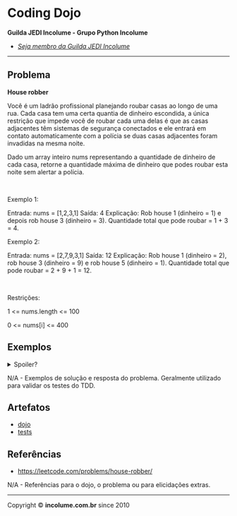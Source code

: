 # Coding Dojo

**Guilda JEDI Incolume - Grupo Python Incolume**

- _[Seja membro da Guilda JEDI Incolume](https://discord.gg/eBNamXVtBW)_

---

## Problema

**House robber**


Você é um ladrão profissional planejando roubar casas ao longo de uma rua. Cada casa tem uma certa quantia de dinheiro escondida, a única restrição que impede você de roubar cada uma delas é que as casas adjacentes têm sistemas de segurança conectados e ele entrará em contato automaticamente com a polícia se duas casas adjacentes foram invadidas na mesma noite.

Dado um array inteiro nums representando a quantidade de dinheiro de cada casa, retorne a quantidade máxima de dinheiro que podes roubar esta noite sem alertar a polícia.

 

Exemplo 1:

Entrada: nums = [1,2,3,1]
Saída: 4
Explicação: Rob house 1 (dinheiro = 1) e depois rob house 3 (dinheiro = 3). Quantidade total que pode roubar = 1 + 3 = 4.

Exemplo 2:

Entrada: nums = [2,7,9,3,1]
Saída: 12
Explicação: Rob house 1 (dinheiro = 2), rob house 3 (dinheiro = 9) e rob house 5 (dinheiro = 1). Quantidade total que pode roubar = 2 + 9 + 1 = 12.

 

Restrições:

1 <= nums.length <= 100

0 <= nums[i] <= 400


## Exemplos

<details>
  <summary>Spoiler?</summary>
   Considerar em caso de fatoração:

    > modo pythônico
    > sem condicionais
    > estruturas performáticas
    > redução de complexidade ciclomática
    > análise assintótica de algoritmos (big O)

</details>

N/A - Exemplos de solução e resposta do problema. Geralmente utilizado para validar os testes do TDD.

## Artefatos

- [dojo](./__init__.py)
- [tests](./test_20240607.py)


## Referências
- https://leetcode.com/problems/house-robber/

N/A - Referências para o dojo, o problema ou para elicidações extras.

---

Copyright &copy; **incolume.com.br** since 2010
